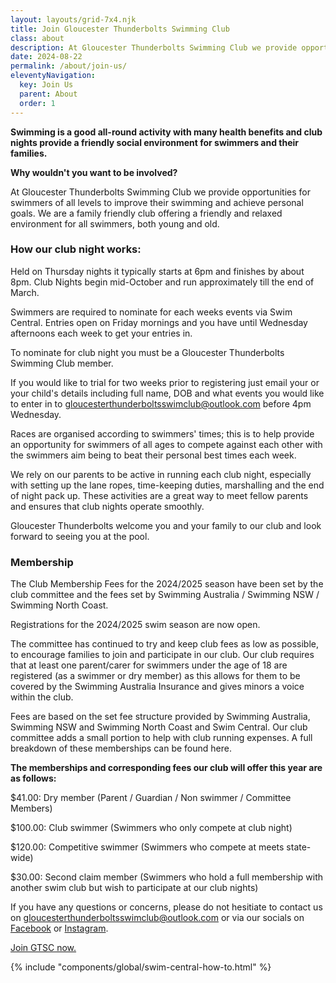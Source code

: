 ```yaml
---
layout: layouts/grid-7x4.njk
title: Join Gloucester Thunderbolts Swimming Club
class: about
description: At Gloucester Thunderbolts Swimming Club we provide opportunities for swimmers of all levels to improve their swimming and achieve personal goals. We are a family friendly club offering a friendly and relaxed environment for all swimmers, both young and old. 
date: 2024-08-22
permalink: /about/join-us/
eleventyNavigation:
  key: Join Us
  parent: About
  order: 1
---
```

**Swimming is a good all-round activity with many health benefits and club nights provide a friendly social environment for swimmers and their families.**

**Why wouldn't you want to be involved?**

At Gloucester Thunderbolts Swimming Club we provide opportunities for swimmers of all levels to improve their swimming and achieve personal goals. We are a family friendly club offering a friendly and relaxed environment for all swimmers, both young and old. 

### How our club night works:

Held on Thursday nights it typically starts at 6pm and finishes by about 8pm. Club Nights begin mid-October and run approximately till the end of March.

Swimmers are required to nominate for each weeks events via Swim Central. Entries open on Friday mornings and you have until Wednesday afternoons each week to get your entries in.

To nominate for club night you must be a Gloucester Thunderbolts Swimming Club member.

If you would like to trial for two weeks prior to registering just email your or your child's details including full name, DOB and what events you would like to enter in to  [gloucesterthunderboltsswimclub@outlook.com](mailto:gloucesterthunderboltsswimclub@outlook.com) before 4pm Wednesday.

Races are organised according to swimmers' times; this is to help provide an opportunity for swimmers of all ages to compete against each other with the swimmers aim being to beat their personal best times each week. 

We rely on our parents to be active in running each club night, especially with setting up the lane ropes, time-keeping duties, marshalling and the end of night pack up. These activities are a great way to meet fellow parents and ensures that club nights operate smoothly.

Gloucester Thunderbolts welcome you and your family to our club and look forward to seeing you at the pool.

### Membership

The Club Membership Fees for the 2024/2025 season have been set by the club committee and the fees set by Swimming Australia / Swimming NSW / Swimming North Coast.

Registrations for the 2024/2025 swim season are now open.  

The committee has continued to try and keep club fees as low as possible, to encourage families to join and participate in our club. Our club requires that at least one parent/carer for swimmers under the age of 18 are registered (as a swimmer or dry member) as this allows for them to be covered by the Swimming Australia Insurance and gives minors a voice within the club.

Fees are based on the set fee structure provided by Swimming Australia, Swimming NSW and Swimming North Coast and Swim Central. Our club committee adds a small portion to help with club running expenses.  A full breakdown of these memberships can be found here.

**The memberships and corresponding fees our club will offer this year are as follows:**

$41.00: Dry member (Parent / Guardian / Non swimmer / Committee Members)

$100.00: Club swimmer (Swimmers who only compete at club night)

$120.00: Competitive swimmer (Swimmers who compete at meets state-wide)

$30.00: Second claim member (Swimmers who hold a full membership with another swim club but wish to participate at our club nights)

If you have any questions or concerns, please do not hesitiate to contact us on [gloucesterthunderboltsswimclub@outlook.com](mailto:gloucesterthunderboltsswimclub@outlook.com) or via our socials on <a href="https://www.facebook.com/GloucesterThunderboltsSwimmingClub" target="_blank">Facebook</a> or <a href="https://www.instagram.com/gloucesterswimclub" target="_blank">Instagram</a>.


<div><a class="resultspdfsmall" href="https://swimcentral.swimming.org.au/home" title="Join GTSC now." alt="Join GTSC now." target="_blank">Join GTSC now.</a></div>

{% include "components/global/swim-central-how-to.html" %}










